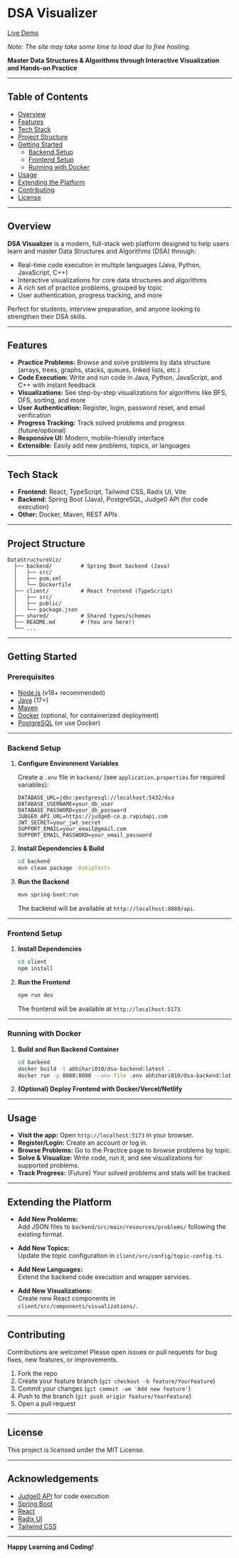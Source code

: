 # DSA Visualizer

[Live Demo](https://data-structure-viz.vercel.app/)

*Note: The site may take some time to load due to free hosting.*

**Master Data Structures & Algorithms through Interactive Visualization and Hands-on Practice**

---

## Table of Contents

- [Overview](#overview)
- [Features](#features)
- [Tech Stack](#tech-stack)
- [Project Structure](#project-structure)
- [Getting Started](#getting-started)
  - [Backend Setup](#backend-setup)
  - [Frontend Setup](#frontend-setup)
  - [Running with Docker](#running-with-docker)
- [Usage](#usage)
- [Extending the Platform](#extending-the-platform)
- [Contributing](#contributing)
- [License](#license)

---

## Overview

**DSA Visualizer** is a modern, full-stack web platform designed to help users learn and master Data Structures and Algorithms (DSA) through:
- Real-time code execution in multiple languages (Java, Python, JavaScript, C++)
- Interactive visualizations for core data structures and algorithms
- A rich set of practice problems, grouped by topic
- User authentication, progress tracking, and more

Perfect for students, interview preparation, and anyone looking to strengthen their DSA skills.

---

## Features

- **Practice Problems:** Browse and solve problems by data structure (arrays, trees, graphs, stacks, queues, linked lists, etc.)
- **Code Execution:** Write and run code in Java, Python, JavaScript, and C++ with instant feedback
- **Visualizations:** See step-by-step visualizations for algorithms like BFS, DFS, sorting, and more
- **User Authentication:** Register, login, password reset, and email verification
- **Progress Tracking:** Track solved problems and progress (future/optional)
- **Responsive UI:** Modern, mobile-friendly interface
- **Extensible:** Easily add new problems, topics, or languages

---

## Tech Stack

- **Frontend:** React, TypeScript, Tailwind CSS, Radix UI, Vite
- **Backend:** Spring Boot (Java), PostgreSQL, Judge0 API (for code execution)
- **Other:** Docker, Maven, REST APIs

---

## Project Structure

```
DataStructureViz/
  ├── backend/         # Spring Boot backend (Java)
  │   ├── src/
  │   ├── pom.xml
  │   └── Dockerfile
  ├── client/          # React frontend (TypeScript)
  │   ├── src/
  │   ├── public/
  │   └── package.json
  ├── shared/          # Shared types/schemas
  ├── README.md        # (You are here!)
  └── ...
```

---

## Getting Started

### Prerequisites

- [Node.js](https://nodejs.org/) (v18+ recommended)
- [Java](https://adoptopenjdk.net/) (17+)
- [Maven](https://maven.apache.org/)
- [Docker](https://www.docker.com/) (optional, for containerized deployment)
- [PostgreSQL](https://www.postgresql.org/) (or use Docker)

---

### Backend Setup

1. **Configure Environment Variables**

   Create a `.env` file in `backend/` (see `application.properties` for required variables):

   ```
   DATABASE_URL=jdbc:postgresql://localhost:5432/dsa
   DATABASE_USERNAME=your_db_user
   DATABASE_PASSWORD=your_db_password
   JUDGE0_API_URL=https://judge0-ce.p.rapidapi.com
   JWT_SECRET=your_jwt_secret
   SUPPORT_EMAIL=your_email@gmail.com
   SUPPORT_EMAIL_PASSWORD=your_email_password
   ```

2. **Install Dependencies & Build**

   ```sh
   cd backend
   mvn clean package -DskipTests
   ```

3. **Run the Backend**

   ```sh
   mvn spring-boot:run
   ```

   The backend will be available at `http://localhost:8080/api`.

---

### Frontend Setup

1. **Install Dependencies**

   ```sh
   cd client
   npm install
   ```

2. **Run the Frontend**

   ```sh
   npm run dev
   ```

   The frontend will be available at `http://localhost:5173`.

---

### Running with Docker

1. **Build and Run Backend Container**

   ```sh
   cd backend
   docker build -t abhihari010/dsa-backend:latest .
   docker run -p 8080:8080 --env-file .env abhihari010/dsa-backend:latest
   ```

2. **(Optional) Deploy Frontend with Docker/Vercel/Netlify**

---

## Usage

- **Visit the app:** Open `http://localhost:5173` in your browser.
- **Register/Login:** Create an account or log in.
- **Browse Problems:** Go to the Practice page to browse problems by topic.
- **Solve & Visualize:** Write code, run it, and see visualizations for supported problems.
- **Track Progress:** (Future) Your solved problems and stats will be tracked.

---

## Extending the Platform

- **Add New Problems:**  
  Add JSON files to `backend/src/main/resources/problems/` following the existing format.

- **Add New Topics:**  
  Update the topic configuration in `client/src/config/topic-config.ts`.

- **Add New Languages:**  
  Extend the backend code execution and wrapper services.

- **Add New Visualizations:**  
  Create new React components in `client/src/components/visualizations/`.

---

## Contributing

Contributions are welcome! Please open issues or pull requests for bug fixes, new features, or improvements.

1. Fork the repo
2. Create your feature branch (`git checkout -b feature/YourFeature`)
3. Commit your changes (`git commit -am 'Add new feature'`)
4. Push to the branch (`git push origin feature/YourFeature`)
5. Open a pull request

---

## License

This project is licensed under the MIT License.

---

## Acknowledgements

- [Judge0 API](https://judge0.com/) for code execution
- [Spring Boot](https://spring.io/projects/spring-boot)
- [React](https://react.dev/)
- [Radix UI](https://www.radix-ui.com/)
- [Tailwind CSS](https://tailwindcss.com/)

---

**Happy Learning and Coding!** 
